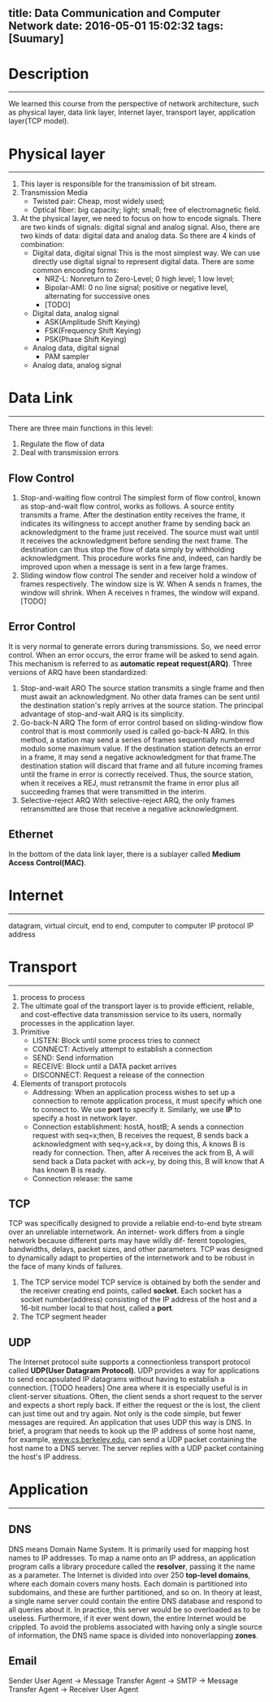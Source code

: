 title: Data Communication and Computer Network
date: 2016-05-01 15:02:32
tags: [Suumary]
---

# Description
---
We learned this course from the perspective of network architecture, such as physical layer, data link layer, Internet layer, transport layer, application layer(TCP model).

# Physical layer
---
1. This layer is responsible for the transmission of bit stream.
2. Transmission Media
	- Twisted pair: Cheap, most widely used;
	- Optical fiber: big capacity; light; small; free of electromagnetic field.
3. At the physical layer, we need to focus on how to encode signals. There are two kinds of signals: digital signal and analog signal. Also, there are two kinds of data: digital data and analog data. So there are 4 kinds of combination:
	- Digital data, digital signal
		This is the most simplest way. We can use directly use digital signal to represent digital data. There are some common encoding forms:
		- NRZ-L: Nonreturn to Zero-Level; 0 high level; 1 low level;
		- Bipolar-AMI: 0 no line signal; positive or negative level, alternating for successive ones
		- [TODO]
	- Digital data, analog signal
		- ASK(Amplitude Shift Keying)
		- FSK(Frequency Shift Keying)
		- PSK(Phase Shift Keying)
	- Analog data, digital signal
		- PAM sampler
	- Analog data, analog signal

# Data Link
---
There are three main functions in this level:
1. Regulate the flow of data
2. Deal with transmission errors

## Flow Control
1. Stop-and-waiting flow control
The simplest form of flow control, known as stop-and-wait flow control, works as follows. A source entity transmits a frame. After the destination entity receives the frame, it indicates its willingness to accept another frame by sending back an acknowledgment to the frame just received. The source must wait until it receives the acknowledgment before sending the next frame. The destination can thus stop the flow of data simply by withholding acknowledgment. This procedure works fine and, indeed, can hardly be improved upon when a message is sent in a few large frames.
2. Sliding window flow control
The sender and receiver hold a window of frames respectively. The window size is W. When A sends n frames, the window will shrink. When A receives n frames, the window will expand.
[TODO]

## Error Control
It is very normal to generate errors during transmissions. So, we need error control. When an error occurs, the error frame will be asked to send again. This mechanism is referred to as **automatic repeat request(ARQ)**. Three versions of ARQ have been standardized:
1. Stop-and-wait ARO
The source station transmits a single frame and then must await an acknowledgment. No other data frames can be sent until the destination station's reply arrives at the source station. 
The principal advantage of stop-and-wait ARQ is its simplicity.
2. Go-back-N ARQ
The form of error control based on sliding-window flow control that is most commonly used is called go-back-N ARQ. In this method, a station may send a series of frames sequentially numbered modulo some maximum value. If the destination station detects an error in a frame, it may send a negative acknowledgment for that frame.The destination station will discard that frame and all future incoming frames until the frame in error is correctly received. Thus, the source station, when it receives a REJ, must retransmit the frame in error plus all succeeding frames that were transmitted in the interim.
3. Selective-reject ARQ
With selective-reject ARQ, the only frames retransmitted are those that receive a negative acknowledgment.

## Ethernet
In the bottom of the data link layer, there is a sublayer called **Medium Access Control(MAC)**. 

# Internet
---
datagram, virtual circuit, end to end, computer to computer
IP protocol
IP address

# Transport
---
1. process to process
2. The ultimate goal of the transport layer is to provide efficient, reliable, and cost-effective data transmission service to its users, normally processes in the application layer.
3. Primitive
	- LISTEN: Block until some process tries to connect
	- CONNECT: Actively attempt to establish a connection
	- SEND: Send information
	- RECEIVE: Block until a DATA packet arrives
	- DISCONNECT: Request a release of the connection
4. Elements of transport protocols
	- Addressing: When an application process wishes to set up a connection to remote application process, it must specify which one to connect to. We use **port** to specify it. Similarly, we use **IP** to specify a host in network layer.
	- Connection establishment: hostA, hostB; A sends a connection request with seq=x;then, B receives the request, B sends back a acknowledgment with seq=y,ack=x, by doing this, A knows B is ready for connection. Then, after A receives the ack from B, A will send back a Data packet with ack=y, by doing this, B will know that A has known B is ready.
	- Connection release: the same

## TCP
TCP was specifically designed to provide a reliable end-to-end byte stream over an unreliable internetwork. An internet- work differs from a single network because different parts may have wildly dif- ferent topologies, bandwidths, delays, packet sizes, and other parameters. TCP was designed to dynamically adapt to properties of the internetwork and to be robust in the face of many kinds of failures.
1. The TCP service model
TCP service is obtained by both the sender and the receiver creating end points, called **socket**. Each socket has a socket number(address) consisting of the IP address of the host and a 16-bit number local to that host, called a **port**. 
2. The TCP segment header


## UDP
The Internet protocol suite supports a connectionless transport protocol called **UDP(User Datagram Protocol)**. UDP provides a way for applications to send encapsulated IP datagrams without having to establish a connection.
[TODO headers]
One area where it is especially useful is in client-server situations. Often, the client sends a short request to the server and expects a short reply back. If either the request or the is lost, the client can just time out and try again. Not only is the code simple, but fewer messages are required.
An application that uses UDP this way is DNS. In brief, a program that needs to kook up the IP address of some host name, for example, www.cs.berkeley.edu, can send a UDP packet containing the host name to a DNS server. The server replies with a UDP packet containing the host's IP address. 

# Application
---
## DNS
DNS means Domain Name System. It is primarily used for mapping host names to IP addresses. To map a name onto an IP address, an application program calls a library procedure called the **resolver**, passing it the name as a parameter.
The Internet is divided into over 250 **top-level domains**, where each domain covers many hosts. Each domain is partitioned into subdomains, and these are further partitioned, and so on.
In theory at least, a single name server could contain the entire DNS database and respond to all queries about it. In practice, this server would be so overloaded as to be useless. Furthermore, if it ever went down, the entire Internet would be crippled.
To avoid the problems associated with having only a single source of information, the DNS name space is divided into nonoverlapping **zones**. 

## Email
Sender User Agent -> Message Transfer Agent -> SMTP -> Message Transfer Agent -> Receiver User Agent
